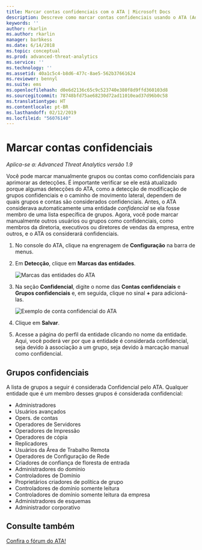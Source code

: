 ```yaml
---
title: Marcar contas confidenciais com o ATA | Microsoft Docs
description: Descreve como marcar contas confidenciais usando o ATA (Advanced Threat Analytics)
keywords: ''
author: rkarlin
ms.author: rkarlin
manager: barbkess
ms.date: 6/14/2018
ms.topic: conceptual
ms.prod: advanced-threat-analytics
ms.service: ''
ms.technology: ''
ms.assetid: 40a1c5c4-b8d6-477c-8ae5-562b37661624
ms.reviewer: bennyl
ms.suite: ems
ms.openlocfilehash: d0e6d2136c65c9c523740e380f8d9ffd360103d8
ms.sourcegitcommit: 78748bfd75ae68230d72ad11010ead37d96b0c58
ms.translationtype: HT
ms.contentlocale: pt-BR
ms.lasthandoff: 02/12/2019
ms.locfileid: "56076140"
---
```

# <a name="tag-sensitive-accounts"></a>Marcar contas confidenciais


*Aplica-se a: Advanced Threat Analytics versão 1.9*

Você pode marcar manualmente grupos ou contas como confidenciais para aprimorar as detecções. É importante verificar se ele está atualizado porque algumas detecções do ATA, como a detecção de modificação de grupos confidenciais e o caminho de movimento lateral, dependem de quais grupos e contas são considerados confidenciais. Antes, o ATA considerava automaticamente uma entidade *confidencial* se ela fosse membro de uma lista específica de grupos. Agora, você pode marcar manualmente outros usuários ou grupos como confidenciais, como membros da diretoria, executivos ou diretores de vendas da empresa, entre outros, e o ATA os considerará confidenciais.

1.  No console do ATA, clique na engrenagem de **Configuração** na barra de menus.

2.  Em **Detecção**, clique em **Marcas das entidades**.

    ![Marcas das entidades do ATA](media/entity-tags.png)

3.  Na seção **Confidencial**, digite o nome das **Contas confidenciais** e **Grupos confidenciais** e, em seguida, clique no sinal **+** para adicioná-las.

    ![Exemplo de conta confidencial do ATA](media/sensitive-account-sample.png)

4. Clique em **Salvar**.

5. Acesse a página do perfil da entidade clicando no nome da entidade. Aqui, você poderá ver por que a entidade é considerada confidencial, seja devido à associação a um grupo, seja devido à marcação manual como confidencial.


## <a name="sensitive-groups"></a>Grupos confidenciais

A lista de grupos a seguir é considerada Confidencial pelo ATA. Qualquer entidade que é um membro desses grupos é considerada confidencial:

-   Administradores
-   Usuários avançados
-   Opers. de contas
-   Operadores de Servidores
-   Operadores de Impressão
-   Operadores de cópia
-   Replicadores
-   Usuários da Área de Trabalho Remota 
-   Operadores de Configuração de Rede 
-   Criadores de confiança de floresta de entrada
-   Administradores do domínio
-   Controladores de Domínio
-   Proprietários criadores de política de grupo 
-   Controladores de domínio somente leitura 
-   Controladores de domínio somente leitura da empresa 
-   Administradores de esquemas 
-   Administrador corporativo
     
## <a name="see-also"></a>Consulte também
[Confira o fórum do ATA!](https://social.technet.microsoft.com/Forums/security/home?forum=mata)
